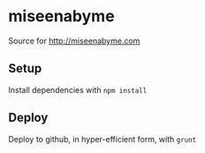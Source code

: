 # miseenabyme

Source for http://miseenabyme.com

## Setup

Install dependencies with `npm install`

## Deploy

Deploy to github, in hyper-efficient form, with `grunt`

